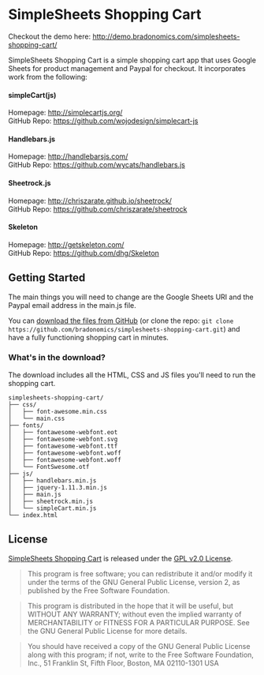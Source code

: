 # SimpleSheets Shopping Cart
Checkout the demo here: http://demo.bradonomics.com/simplesheets-shopping-cart/

SimpleSheets Shopping Cart is a simple shopping cart app that uses Google Sheets for product management and Paypal for checkout. It incorporates work from the following:

#### simpleCart(js)
Homepage: http://simplecartjs.org/<br>
GitHub Repo: https://github.com/wojodesign/simplecart-js

#### Handlebars.js
Homepage: http://handlebarsjs.com/<br>
GitHub Repo: https://github.com/wycats/handlebars.js

#### Sheetrock.js
Homepage: http://chriszarate.github.io/sheetrock/<br>
GitHub Repo: https://github.com/chriszarate/sheetrock

#### Skeleton
Homepage: http://getskeleton.com/<br>
GitHub Repo: https://github.com/dhg/Skeleton

## Getting Started

The main things you will need to change are the Google Sheets URI and the Paypal email address in the main.js file.

You can [download the files from GitHub](https://github.com/bradonomics/simplesheets-shopping-cart/archive/master.zip) (or clone the repo: `git clone https://github.com/bradonomics/simplesheets-shopping-cart.git`) and have a fully functioning shopping cart in minutes.

### What's in the download?

The download includes all the HTML, CSS and JS files you'll need to run the shopping cart.

```
simplesheets-shopping-cart/
├── css/
│   ├── font-awesome.min.css
│   └── main.css
├── fonts/
│   ├── fontawesome-webfont.eot
│   ├── fontawesome-webfont.svg
│   ├── fontawesome-webfont.ttf
│   ├── fontawesome-webfont.woff
│   ├── fontawesome-webfont.woff
│   └── FontSwesome.otf
├── js/
│   ├── handlebars.min.js
│   ├── jquery-1.11.3.min.js
│   ├── main.js
│   ├── sheetrock.min.js
│   └── simpleCart.min.js
└── index.html
```

## License

[SimpleSheets Shopping Cart](https://github.com/bradonomics/simplesheets-shopping-cart/blob/master/LICENSE.md) is released under the [GPL v2.0 License](http://www.gnu.org/licenses/gpl-2.0.html).

> This program is free software; you can redistribute it and/or modify
it under the terms of the GNU General Public License, version 2, as
published by the Free Software Foundation.

> This program is distributed in the hope that it will be useful,
but WITHOUT ANY WARRANTY; without even the implied warranty of
MERCHANTABILITY or FITNESS FOR A PARTICULAR PURPOSE.  See the
GNU General Public License for more details.

> You should have received a copy of the GNU General Public License
along with this program; if not, write to the Free Software
Foundation, Inc., 51 Franklin St, Fifth Floor, Boston, MA 02110-1301 USA
